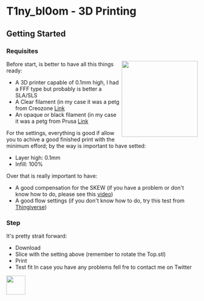 # T1ny_bl0om - 3D Printing

## Getting Started

### Requisites

<img align="right" width="200" height="200" src="https://github.com/Raffa2s/T1ny_bl0om/blob/T1ny_bl0om/master/Images/photo_2019-07-17_12-13-25.jpg">Before start, is better to have all this things ready:
- A 3D printer capable of 0.1mm high, I had a FFF type but probably is better a SLA/SLS
- A Clear filament (in my case it was a petg from Creozone [Link](https://www.aliexpress.com/item/32830591502.html?ws_ab_test=searchweb0_0%2Csearchweb201602_8_10065_10068_319_317_10696_10084_453_10083_454_10618_10304_10307_10820_10821_537_10302_536_10843_10059_10884_10887_321_322_10103%2Csearchweb201603_52%2CppcSwitch_0&algo_expid=12bb8986-55f0-40f5-9eec-46a4e6282a33-1&algo_pvid=12bb8986-55f0-40f5-9eec-46a4e6282a33)
- An opaque or black filament (in my case it was a petg from Prusa [Link](https://shop.prusa3d.com/en/prusament/802-prusament-petg-jet-black-1kg.html)

For the settings, everything is good if allow you to achive a good finished print with the minimum efford; by the way is important to have setted:
- Layer high: 0.1mm
- Infill: 100%

Over that is really important to have:
- A good compensation for the SKEW (if you have a problem or don't know how to do, please see this [video](https://www.youtube.com/watch?v=YfAb5IaHDSo))
- A good flow settings (if you don't know how to do, try this test from [Thingiverse](https://www.thingiverse.com/thing:342198))

### Step
It's pretty strait forward:
- Download
- Slice with the setting above (remember to rotate the Top.stl)
- Print
- Test fit
In case you have any problems fell fre to contact me on Twitter



<img src="https://github.com/Raffa2s/T1ny_bl0om/blob/T1ny_bl0om/master/Images/yop.gif" width="50">

